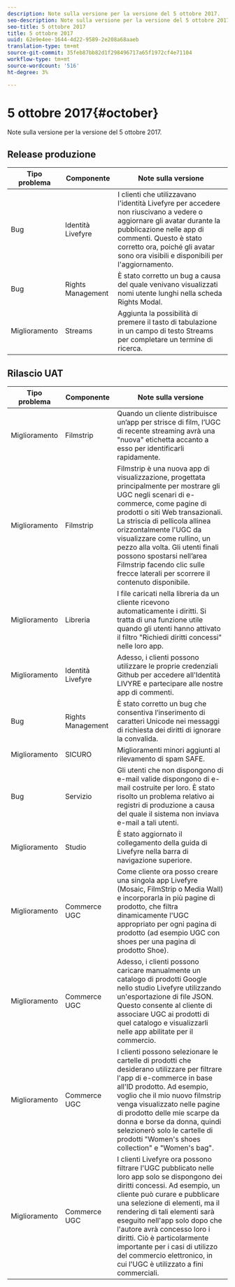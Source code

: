 ```yaml
---
description: Note sulla versione per la versione del 5 ottobre 2017.
seo-description: Note sulla versione per la versione del 5 ottobre 2017.
seo-title: 5 ottobre 2017
title: 5 ottobre 2017
uuid: 62e9e4ee-1644-4d22-9589-2e208a68aaeb
translation-type: tm+mt
source-git-commit: 35feb87bb82d1f298496717a65f1972cf4e71104
workflow-type: tm+mt
source-wordcount: '516'
ht-degree: 3%

---
```



# 5 ottobre 2017{#october}

Note sulla versione per la versione del 5 ottobre 2017.

## Release produzione

| **Tipo problema** | **Componente** | **Note sulla versione** |
|---|---|---|
| Bug | Identità Livefyre | I clienti che utilizzavano l&#39;identità Livefyre per accedere non riuscivano a vedere o aggiornare gli avatar durante la pubblicazione nelle app di commenti. Questo è stato corretto ora, poiché gli avatar sono ora visibili e disponibili per l&#39;aggiornamento. |
| Bug | Rights Management | È stato corretto un bug a causa del quale venivano visualizzati nomi utente lunghi nella scheda Rights Modal. |
| Miglioramento | Streams | Aggiunta la possibilità di premere il tasto di tabulazione in un campo di testo Streams per completare un termine di ricerca. |

## Rilascio UAT

| **Tipo problema** | **Componente** | **Note sulla versione** |
|---|---|---|
| Miglioramento | Filmstrip | Quando un cliente distribuisce un’app per strisce di film, l’UGC di recente streaming avrà una &quot;nuova&quot; etichetta accanto a esso per identificarli rapidamente. |
| Miglioramento | Filmstrip | Filmstrip è una nuova app di visualizzazione, progettata principalmente per mostrare gli UGC negli scenari di e-commerce, come pagine di prodotti o siti Web transazionali. La striscia di pellicola allinea orizzontalmente l&#39;UGC da visualizzare come rullino, un pezzo alla volta. Gli utenti finali possono spostarsi nell’area Filmstrip facendo clic sulle frecce laterali per scorrere il contenuto disponibile. |
| Miglioramento | Libreria | I file caricati nella libreria da un cliente ricevono automaticamente i diritti. Si tratta di una funzione utile quando gli utenti hanno attivato il filtro &quot;Richiedi diritti concessi&quot; nelle loro app. |
| Miglioramento | Identità Livefyre | Adesso, i clienti possono utilizzare le proprie credenziali Github per accedere all&#39;Identità LIVYRE e partecipare alle nostre app di commenti. |
| Bug | Rights Management | È stato corretto un bug che consentiva l’inserimento di caratteri Unicode nei messaggi di richiesta dei diritti di ignorare la convalida. |
| Miglioramento | SICURO | Miglioramenti minori aggiunti al rilevamento di spam SAFE. |
| Bug | Servizio | Gli utenti che non dispongono di e-mail valide dispongono di e-mail costruite per loro. È stato risolto un problema relativo ai registri di produzione a causa del quale il sistema non inviava e-mail a tali utenti. |
| Miglioramento | Studio | È stato aggiornato il collegamento della guida di Livefyre nella barra di navigazione superiore. |
| Miglioramento | Commerce UGC | Come cliente ora posso creare una singola app Livefyre (Mosaic, FilmStrip o Media Wall) e incorporarla in più pagine di prodotto, che filtra dinamicamente l&#39;UGC appropriato per ogni pagina di prodotto (ad esempio UGC con shoes per una pagina di prodotto Shoe). |
| Miglioramento | Commerce UGC | Adesso, i clienti possono caricare manualmente un catalogo di prodotti Google nello studio Livefyre utilizzando un&#39;esportazione di file JSON. Questo consente al cliente di associare UGC ai prodotti di quel catalogo e visualizzarli nelle app abilitate per il commercio. |
| Miglioramento | Commerce UGC | I clienti possono selezionare le cartelle di prodotti che desiderano utilizzare per filtrare l&#39;app di e-commerce in base all&#39;ID prodotto. Ad esempio, voglio che il mio nuovo filmstrip venga visualizzato nelle pagine di prodotto delle mie scarpe da donna e borse da donna, quindi selezionerò solo le cartelle di prodotti &quot;Women&#39;s shoes collection&quot; e &quot;Women&#39;s bag&quot;. |
| Miglioramento | Commerce UGC | I clienti Livefyre ora possono filtrare l&#39;UGC pubblicato nelle loro app solo se dispongono dei diritti concessi. Ad esempio, un cliente può curare e pubblicare una selezione di elementi, ma il rendering di tali elementi sarà eseguito nell&#39;app solo dopo che l&#39;autore avrà concesso loro i diritti. Ciò è particolarmente importante per i casi di utilizzo del commercio elettronico, in cui l&#39;UGC è utilizzato a fini commerciali. |

